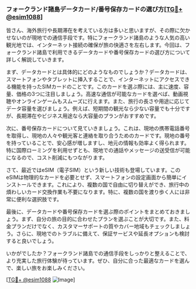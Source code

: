 ### フォークランド諸島データカード/番号保存カードの選び方[[TG💪+ @esim1088](https://t.me/s/esim1088)]

皆さん、海外旅行や長期滞在を考えている方は多いと思いますが、その際に欠かせないのが現地での通信手段です。特にフォークランド諸島のような人気の高い観光地では、インターネット接続の確保が旅の快適さを左右します。今回は、フォークランド諸島で利用できるデータカードや番号保存カードの選び方について詳しく解説していきます。

まず、データカードとは具体的にどのようなものでしょうか？データカードは、スマートフォンやタブレットに挿入することで、インターネットにアクセスできる機能を持ったSIMカードのことです。このカードを選ぶ際には、主に速度、容量、価格の3つに注目しましょう。高速な通信が可能なカードを選べば、動画視聴やオンラインゲームもスムーズに行えます。また、旅行の長さや用途に応じてデータ容量を選びましょう。例えば、短期間の観光なら少ない容量でも十分ですが、長期滞在やビジネス用途なら大容量のプランがおすすめです。

次に、番号保存カードについて見ていきましょう。これは、現地の携帯電話番号を取得し、現地の人々や観光客と連絡を取り合うためのカードです。現地の番号を持っていることで、安心感が増しますし、地元の情報も効率よく得られます。特に国際ローミングを利用せずとも、現地での通話やメッセージの送受信が可能になるので、コスト削減にもつながります。

さて、最近ではeSIM（電子SIM）という新しい技術も登場しています。このeSIMは物理的なカードを必要とせず、スマートフォンの設定画面から簡単にインストールできます。これにより、複数の国で自由に切り替えができ、旅行中の煩わしいカード交換作業も不要になります。特に、複数の国を渡り歩く人には非常に便利な選択肢です。

最後に、データカードや番号保存カードを選ぶ際のポイントをまとめておきましょう。まず、自分の旅の目的に合わせたプランを選ぶことが大切です。また、料金プランだけでなく、カスタマーサポートの質やカバー地域もチェックしましょう。さらに、現地でのトラブルに備えて、保証サービスや延長オプションも検討すると良いでしょう。

いかがでしたか？フォークランド諸島での通信手段をしっかりと整えることで、より充実した旅行体験が待っています。ぜひ、自分に合った最適なカードを選んで、楽しい旅をお楽しみください。

[[TG💪+ @esim1088](https://t.me/s/esim1088) ![Image](https://i.postimg.cc/Y0z9fWf4/image.png)]